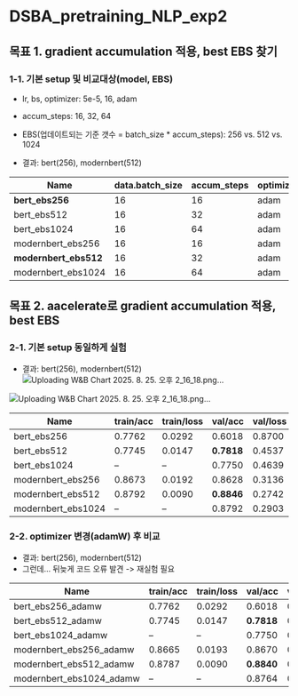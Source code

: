 # DSBA_pretraining_NLP_exp2

## 목표 1. gradient accumulation 적용, best EBS 찾기

### 1-1. 기본 setup 및 비교대상(model, EBS)
  - lr, bs, optimizer: 5e-5, 16, adam
  - accum_steps: 16, 32, 64
  - EBS(업데이트되는 기준 갯수 = batch_size * accum_steps): 256 vs. 512 vs. 1024

- 결과: bert(256), modernbert(512)
  
| Name               | data.batch_size | accum_steps | optimizer | lr      | train/acc | train/loss | val/acc | val/loss | test/acc | test/loss |
|--------------------|-----------------|-------------|-----------|---------|-----------|------------|---------|----------|----------|-----------|
| **bert_ebs256**        | 16              | 16          | adam      | 0.00005 | 0.8125    | 0.4442     | 0.7834  | 0.4706   | 0.8590   | 0.3186    |
| bert_ebs512        | 16              | 32          | adam      | 0.00005 | 0.8438    | 0.3463     | 0.8378  | 0.3742   | 0.8582   | 0.3207    |
| bert_ebs1024       | 16              | 64          | adam      | 0.00005 | 0.8906    | 0.2660     | **0.8676**  | 0.3071   | **0.8688**   | 0.3014    |
| modernbert_ebs256  | 16              | 16          | adam      | 0.00005 | 0.9219    | 0.2016     | 0.8962  | 0.2482   | 0.8994   | 0.2460    |
| **modernbert_ebs512**  | 16              | 32          | adam      | 0.00005 | 0.9375    | 0.1574     | **0.9076**  | 0.2249   | **0.9054**   | 0.2308    |
| modernbert_ebs1024 | 16              | 64          | adam      | 0.00005 | 0.9531    | 0.1282     | 0.9050  | 0.2392   | 0.9040   | 0.2420    |


  
## 목표 2. aacelerate로 gradient accumulation 적용, best EBS
### 2-1. 기본 setup 동일하게 실험
- 결과: bert(256), modernbert(512)
![Uploading W&B Chart 2025. 8. 25. 오후 2_16_18.png…]()

![Uploading W&B Chart 2025. 8. 25. 오후 2_16_18.png…]()

| Name               | train/acc | train/loss | val/acc | val/loss | test/acc | test/loss |
|--------------------|-----------|------------|---------|----------|----------|-----------|
| bert_ebs256        | 0.7762    | 0.0292     | 0.6018  | 0.8700   | **0.8138**   | 0.4088    |
| bert_ebs512        | 0.7745    | 0.0147     | **0.7818**  | 0.4537   | 0.8122   | 0.4079    |
| bert_ebs1024       | –         | –          | 0.7750  | 0.4639   | 0.7812   | 0.4644    |
| modernbert_ebs256  | 0.8673    | 0.0192     | 0.8628  | 0.3136   | 0.8870   | 0.2716    |
| modernbert_ebs512  | 0.8792    | 0.0090     | **0.8846**  | 0.2742   | **0.8898**   | 0.2702    |
| modernbert_ebs1024 | –         | –          | 0.8792  | 0.2903   | 0.8840   | 0.2881    |

### 2-2. optimizer 변경(adamW) 후 비교

- 결과: bert(256), modernbert(512)
- 그런데... 뒤늦게 코드 오류 발견 -> 재실험 필요

| Name                   | train/acc | train/loss | val/acc | val/loss | test/acc | test/loss |
|------------------------|-----------|------------|---------|----------|----------|-----------|
| bert_ebs256_adamw      | 0.7762    | 0.0292     | 0.6018  | 0.8700   | **0.8138**   | 0.4088    |
| bert_ebs512_adamw      | 0.7745    | 0.0147     | **0.7818**  | 0.4537   | 0.8122   | 0.4079    |
| bert_ebs1024_adamw     | –         | –          | 0.7750  | 0.4639   | 0.7812   | 0.4644    |
| modernbert_ebs256_adamw| 0.8665    | 0.0193     | 0.8670  | 0.3032   | 0.8846   | 0.2739    |
| modernbert_ebs512_adamw| 0.8787    | 0.0090     | **0.8840**  | 0.2746   | **0.8884**   | 0.2712    |
| modernbert_ebs1024_adamw| –        | –          | 0.8764  | 0.2942   | 0.8812   | 0.2921    |


